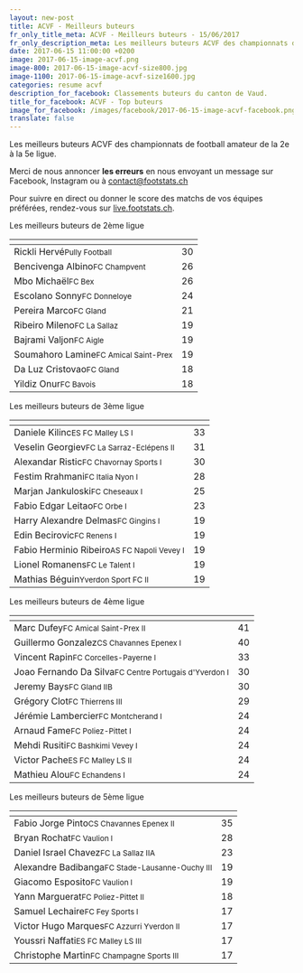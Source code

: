 ```yaml
---
layout: new-post
title: ACVF - Meilleurs buteurs
fr_only_title_meta: ACVF - Meilleurs buteurs - 15/06/2017
fr_only_description_meta: Les meilleurs buteurs ACVF des championnats de football amateur de la 2e à la 5e ligue - 15/06/2017
date: 2017-06-15 11:00:00 +0200
image: 2017-06-15-image-acvf.png
image-800: 2017-06-15-image-acvf-size800.jpg
image-1100: 2017-06-15-image-acvf-size1600.jpg
categories: resume acvf
description_for_facebook: Classements buteurs du canton de Vaud.
title_for_facebook: ACVF - Top buteurs
image_for_facebook: /images/facebook/2017-06-15-image-acvf-facebook.png
translate: false
---
```

Les meilleurs buteurs ACVF des championnats de football amateur de la 2e à la 5e ligue.

Merci de nous annoncer <b>les erreurs</b> en nous envoyant un message sur Facebook, Instagram ou à contact@footstats.ch

Pour suivre en direct ou donner le score des matchs de vos équipes préférées, rendez-vous sur <a href='http://live.footstats.ch'>live.footstats.ch</a>.

Les meilleurs buteurs de 2ème ligue

<table class="table"><thead><tr><th><i class="fa fa-male"></i></th><th><i class="fa fa-futbol-o"></i></th></tr></thead><tbody><tr><td>Rickli Hervé<span class='d-block team-name'><small>Pully Football</small></span></td><td>30</td></tr><tr><td>Bencivenga Albino<span class='d-block team-name'><small>FC Champvent</small></span></td><td>26</td></tr><tr><td>Mbo Michaël<span class='d-block team-name'><small>FC Bex</small></span></td><td>26</td></tr><tr><td>Escolano Sonny<span class='d-block team-name'><small>FC Donneloye</small></span></td><td>24</td></tr><tr><td>Pereira Marco<span class='d-block team-name'><small>FC Gland</small></span></td><td>21</td></tr><tr><td>Ribeiro Mileno<span class='d-block team-name'><small>FC La Sallaz</small></span></td><td>19</td></tr><tr><td>Bajrami Valjon<span class='d-block team-name'><small>FC Aigle</small></span></td><td>19</td></tr><tr><td>Soumahoro Lamine<span class='d-block team-name'><small>FC Amical Saint-Prex</small></span></td><td>19</td></tr><tr><td>Da Luz Cristovao<span class='d-block team-name'><small>FC Gland</small></span></td><td>18</td></tr><tr><td>Yildiz Onur<span class='d-block team-name'><small>FC Bavois</small></span></td><td>18</td></tr></tbody></table>Les meilleurs buteurs de 3ème ligue

<table class="table"><thead><tr><th><i class="fa fa-male"></i></th><th><i class="fa fa-futbol-o"></i></th></tr></thead><tbody><tr><td>Daniele Kilinc<span class='d-block team-name'><small>ES FC Malley LS I</small></span></td><td>33</td></tr><tr><td>Veselin Georgiev<span class='d-block team-name'><small>FC La Sarraz-Eclépens II</small></span></td><td>31</td></tr><tr><td>Alexandar Ristic<span class='d-block team-name'><small>FC Chavornay Sports I</small></span></td><td>30</td></tr><tr><td>Festim Rrahmani<span class='d-block team-name'><small>FC Italia Nyon I</small></span></td><td>28</td></tr><tr><td>Marjan Jankuloski<span class='d-block team-name'><small>FC Cheseaux I</small></span></td><td>25</td></tr><tr><td>Fabio Edgar Leitao<span class='d-block team-name'><small>FC Orbe I</small></span></td><td>23</td></tr><tr><td>Harry Alexandre Delmas<span class='d-block team-name'><small>FC Gingins I</small></span></td><td>19</td></tr><tr><td>Edin Becirovic<span class='d-block team-name'><small>FC Renens I</small></span></td><td>19</td></tr><tr><td>Fabio Herminio Ribeiro<span class='d-block team-name'><small>AS FC Napoli Vevey I</small></span></td><td>19</td></tr><tr><td>Lionel Romanens<span class='d-block team-name'><small>FC Le Talent I</small></span></td><td>19</td></tr><tr><td>Mathias Béguin<span class='d-block team-name'><small>Yverdon Sport FC II</small></span></td><td>19</td></tr></tbody></table>Les meilleurs buteurs de 4ème ligue

<table class="table"><thead><tr><th><i class="fa fa-male"></i></th><th><i class="fa fa-futbol-o"></i></th></tr></thead><tbody><tr><td>Marc Dufey<span class='d-block team-name'><small>FC Amical Saint-Prex II</small></span></td><td>41</td></tr><tr><td>Guillermo Gonzalez<span class='d-block team-name'><small>CS Chavannes Epenex I</small></span></td><td>40</td></tr><tr><td>Vincent Rapin<span class='d-block team-name'><small>FC Corcelles-Payerne l</small></span></td><td>33</td></tr><tr><td>Joao Fernando Da Silva<span class='d-block team-name'><small>FC Centre Portugais d'Yverdon I</small></span></td><td>30</td></tr><tr><td>Jeremy Bays<span class='d-block team-name'><small>FC Gland IIB</small></span></td><td>30</td></tr><tr><td>Grégory Clot<span class='d-block team-name'><small>FC Thierrens III</small></span></td><td>29</td></tr><tr><td>Jérémie Lambercier<span class='d-block team-name'><small>FC Montcherand I</small></span></td><td>24</td></tr><tr><td>Arnaud Fame<span class='d-block team-name'><small>FC Poliez-Pittet I</small></span></td><td>24</td></tr><tr><td>Mehdi Rusiti<span class='d-block team-name'><small>FC Bashkimi Vevey I</small></span></td><td>24</td></tr><tr><td>Victor Pache<span class='d-block team-name'><small>ES FC Malley LS II</small></span></td><td>24</td></tr><tr><td>Mathieu Alou<span class='d-block team-name'><small>FC Echandens I</small></span></td><td>24</td></tr></tbody></table>Les meilleurs buteurs de 5ème ligue

<table class="table"><thead><tr><th><i class="fa fa-male"></i></th><th><i class="fa fa-futbol-o"></i></th></tr></thead><tbody><tr><td>Fabio Jorge Pinto<span class='d-block team-name'><small>CS Chavannes Epenex II</small></span></td><td>35</td></tr><tr><td>Bryan Rochat<span class='d-block team-name'><small>FC Vaulion l</small></span></td><td>28</td></tr><tr><td>Daniel Israel Chavez<span class='d-block team-name'><small>FC La Sallaz IIA</small></span></td><td>23</td></tr><tr><td>Alexandre Badibanga<span class='d-block team-name'><small>FC Stade-Lausanne-Ouchy III</small></span></td><td>19</td></tr><tr><td>Giacomo Esposito<span class='d-block team-name'><small>FC Vaulion l</small></span></td><td>19</td></tr><tr><td>Yann Marguerat<span class='d-block team-name'><small>FC Poliez-Pittet II</small></span></td><td>18</td></tr><tr><td>Samuel Lechaire<span class='d-block team-name'><small>FC Fey Sports l</small></span></td><td>17</td></tr><tr><td>Victor Hugo Marques<span class='d-block team-name'><small>FC Azzurri Yverdon II</small></span></td><td>17</td></tr><tr><td>Youssri Naffati<span class='d-block team-name'><small>ES FC Malley LS III</small></span></td><td>17</td></tr><tr><td>Christophe Martin<span class='d-block team-name'><small>FC Champagne Sports III</small></span></td><td>17</td></tr></tbody></table>